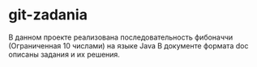# git-zadania
В данном проекте реализована последовательность фибоначчи (Ограниченная 10 числами) на языке Java
В документе формата doc описаны задания и их решения.
